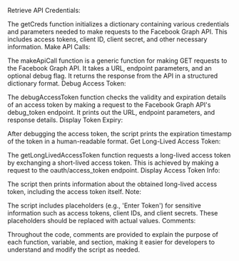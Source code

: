 Retrieve API Credentials:

The getCreds function initializes a dictionary containing various credentials and parameters needed to make requests to the Facebook Graph API. This includes access tokens, client ID, client secret, and other necessary information.
Make API Calls:

The makeApiCall function is a generic function for making GET requests to the Facebook Graph API. It takes a URL, endpoint parameters, and an optional debug flag. It returns the response from the API in a structured dictionary format.
Debug Access Token:

The debugAccessToken function checks the validity and expiration details of an access token by making a request to the Facebook Graph API's debug_token endpoint. It prints out the URL, endpoint parameters, and response details.
Display Token Expiry:

After debugging the access token, the script prints the expiration timestamp of the token in a human-readable format.
Get Long-Lived Access Token:

The getLongLivedAccessToken function requests a long-lived access token by exchanging a short-lived access token. This is achieved by making a request to the oauth/access_token endpoint.
Display Access Token Info:

The script then prints information about the obtained long-lived access token, including the access token itself.
Note:

The script includes placeholders (e.g., 'Enter Token') for sensitive information such as access tokens, client IDs, and client secrets. These placeholders should be replaced with actual values.
Comments:

Throughout the code, comments are provided to explain the purpose of each function, variable, and section, making it easier for developers to understand and modify the script as needed.
